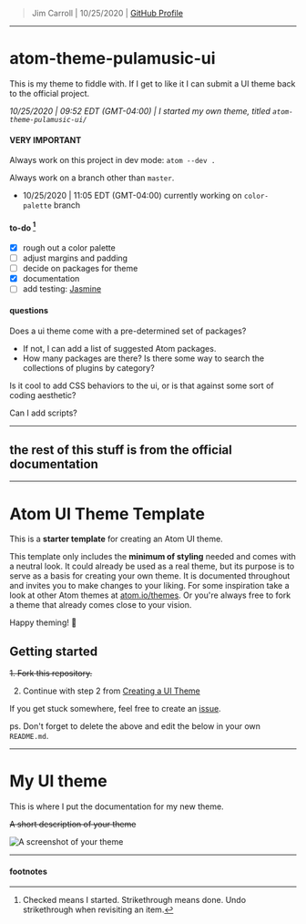 > Jim Carroll |
> 10/25/2020 |
> [GitHub Profile](https://github.com/pulamusic)

---

# atom-theme-pulamusic-ui

This is my theme to fiddle with. If I get to like it I can submit a UI theme back to the official project.

*10/25/2020 | 09:52 EDT (GMT-04:00) | I started my own theme, titled `atom-theme-pulamusic-ui/`*

#### **VERY IMPORTANT**

Always work on this project in dev mode: `atom --dev .`

Always work on a branch other than `master`.

* 10/25/2020 | 11:05 EDT (GMT-04:00) currently working on `color-palette` branch

#### to-do [^1]

- [X] rough out a color palette
- [ ] adjust margins and padding
- [ ] decide on packages for theme
- [X] documentation
- [ ] add testing: [Jasmine](https://jasmine.github.io/index.html)

#### questions

Does a ui theme come with a pre-determined set of packages?

* If not, I can add a list of suggested Atom packages.
* How many packages are there? Is there some way to search the collections of plugins by category?

Is it cool to add CSS behaviors to the ui, or is that against some sort of coding aesthetic?

Can I add scripts?

---

## the rest of this stuff is from the official documentation

---

# Atom UI Theme Template

This is a __starter template__ for creating an Atom UI theme.

This template only includes the __minimum of styling__ needed and comes with a neutral look. It could already be used as a real theme, but its purpose is to serve as a basis for creating your own theme. It is documented throughout and invites you to make changes to your liking. For some inspiration take a look at other Atom themes at [atom.io/themes](https://atom.io/themes/). Or you're always free to fork a theme that already comes close to your vision.

Happy theming! 🚀


## Getting started

~~1. Fork this repository.~~

2. Continue with step 2 from [Creating a UI Theme](http://flight-manual.atom.io/hacking-atom/sections/creating-a-theme/#creating-a-ui-theme)

If you get stuck somewhere, feel free to create an [issue](https://github.com/atom-community/ui-theme-template/issues/new).

ps. Don't forget to delete the above and edit the below in your own `README.md`.

---

# My UI theme

This is where I put the documentation for my new theme.

~~A short description of your theme~~

![A screenshot of your theme](https://cloud.githubusercontent.com/assets/378023/8842525/4215f26c-3136-11e5-9d94-d2c078a05d24.png)

---

#### footnotes

[^1]: Checked means I started. Strikethrough means done. Undo strikethrough when revisiting an item.
